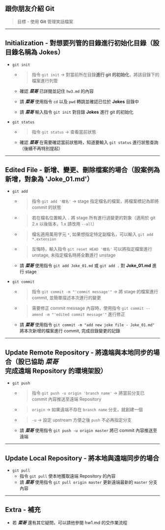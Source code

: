 ## 跟你朋友介紹 Git

>目標 - 使用 **Git** 管理笑話檔案

---

## Initialization - 對想要列管的目錄進行初始化目錄（設目錄名稱為 **Jokes**）

- `git init`

    - >指令 `git init` → 對當前所在目錄**進行 git 的初始化**，將該目錄下的檔案進行列管

    - 確認 ***菜哥*** 已詳閱並記住 `hw3.md` 的內容

    - 請 ***菜哥*** 使用指令 `cd` 以及 `pwd` 轉跳並確認已位於 **Jokes** 目錄中

    - 請 ***菜哥*** 輸入指令 `git init` 對目錄 **Jokes** 進行 git 的初始化


- `git status`

    - >指令 `git status` → 查看當前狀態

    - 確認 ***菜哥*** 在需要確認當前狀態時，知道要輸入 `git status` 進行狀態查詢（後續不再特別提起）

---

## Edited File - 新增、變更、刪除檔案的場合（設案例為**新增**，對象為 'Joke_01.md'）

- `git add`

    - >指令 `git add '檔名'` → stage 指定檔名的檔案，將檔案標記為即將 commit 的狀態

    - >若在檔名位置輸入 `.` 將 stage 所有進行過變更的對象（適用於 git 2.x 以後版本，1.x 請改用 `--all`）
    
    - >檔名適用萬用字元 `*`, 如果想指定特定副檔名，可以輸入 `git add *.extension`
    
    - >反悔時，輸入指令 `git reset HEAD '檔名'` 可以將指定檔案進行 unstage, 未指定檔名時將全數進行 unstage

    - 請 ***菜哥*** 使用指令 `git add Joke_01.md` 或 `git add .` 對 **Joke_01.md** 進行 stage

- `git commit`

    - >指令 `git commit -m "'commit message'"` → 將 stage 的檔案進行 commit, 並簡單描述本次進行的變更
    - >需要修正 commit message 內容時，使用指令 `git commit --amend -m "'edited commit message'"` 進行修正
    -  請 ***菜哥*** 使用指令 `git commit -m "add new joke file - Joke_01.md"` 將本次新增的檔案進行 commit, 完成目錄變更的記錄

---

## Update Remote Repository - 將遠端與本地同步的場合（設已協助 ***菜哥*** 完成遠端 Repository 的環境架設）

- `git push`

    - >指令 `git push -u origin 'branch name'` → 將當前分支已 commit 內容推送至遠端 Repository
    - >`origin` → 如果遠端不存在 `branch name` 分支，就創建一個
    - >`-u` → 設定 upstream 方便之後 `push` 不必再指定分支
    - 請 ***菜哥*** 使用指令 `git push -u origin master` 將已 commit 內容推送至遠端

---

## Update Local Repository - 將本地與遠端同步的場合

- `git pull`
    - 指令 `git pull` 使本地獲取遠端 Repository 的內容
    - 請 ***菜哥*** 使用指令 `git pull origin master` 更新遠端最新的 `master` 分支內容

---
## Extra - 補充

- 若 ***菜哥*** 還有其它疑問，可以請他參閱 hw1.md 的交作業流程
